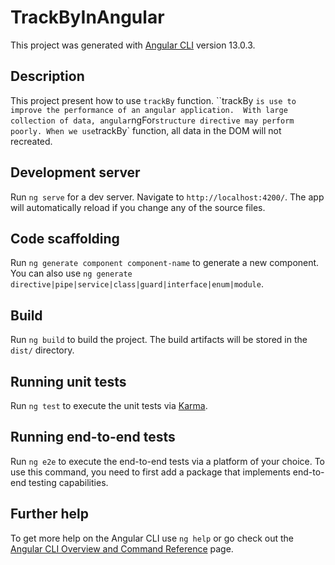 # TrackByInAngular

This project was generated with [Angular CLI](https://github.com/angular/angular-cli) version 13.0.3.

## Description

This project present how to use `trackBy` function. ``trackBy ` is use to improve the performance of an angular application. 
With large collection of data, angular `ngFor` structure directive may perform poorly. When we use `trackBy` function, all data in the DOM will not recreated.

## Development server

Run `ng serve` for a dev server. Navigate to `http://localhost:4200/`. The app will automatically reload if you change any of the source files.

## Code scaffolding

Run `ng generate component component-name` to generate a new component. You can also use `ng generate directive|pipe|service|class|guard|interface|enum|module`.

## Build

Run `ng build` to build the project. The build artifacts will be stored in the `dist/` directory.

## Running unit tests

Run `ng test` to execute the unit tests via [Karma](https://karma-runner.github.io).

## Running end-to-end tests

Run `ng e2e` to execute the end-to-end tests via a platform of your choice. To use this command, you need to first add a package that implements end-to-end testing capabilities.

## Further help

To get more help on the Angular CLI use `ng help` or go check out the [Angular CLI Overview and Command Reference](https://angular.io/cli) page.
